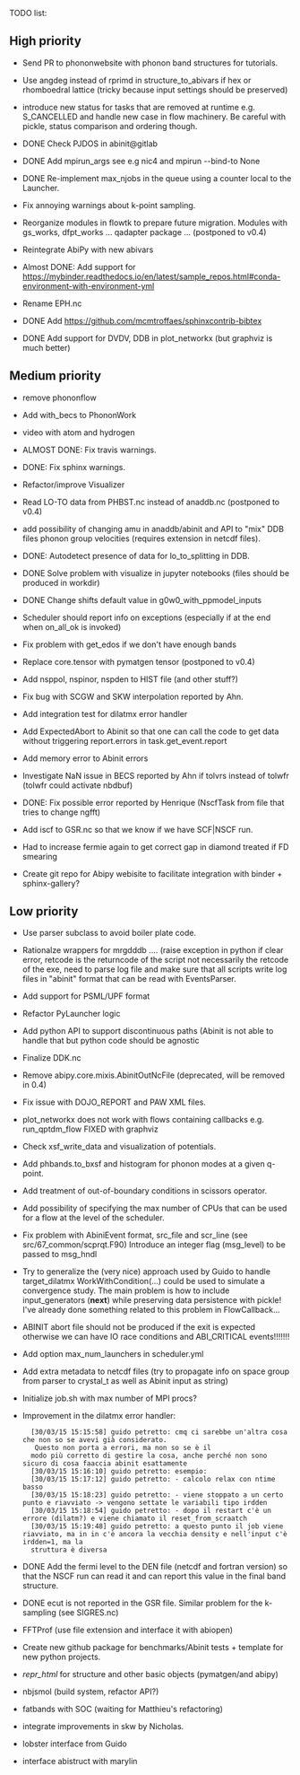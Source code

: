 TODO list:

## High priority

* Send PR to phononwebsite with phonon band structures for tutorials.

* Use angdeg instead of rprimd in structure_to_abivars if hex or rhomboedral lattice 
  (tricky because input settings should be preserved)

* introduce new status for tasks that are removed at runtime e.g. S_CANCELLED
  and handle new case in flow machinery. Be careful with pickle, status comparison and ordering though.

* DONE Check PJDOS in abinit@gitlab

* DONE Add mpirun_args see e.g nic4 and mpirun --bind-to None

* DONE Re-implement max_njobs in the queue using a counter local to the Launcher.

* Fix annoying warnings about k-point sampling.

* Reorganize modules in flowtk to prepare future migration. Modules with gs_works, dfpt_works ...
  qadapter package ... (postponed to v0.4)

* Reintegrate AbiPy with new abivars

* Almost DONE: Add support for https://mybinder.readthedocs.io/en/latest/sample_repos.html#conda-environment-with-environment-yml

* Rename EPH.nc

* DONE Add https://github.com/mcmtroffaes/sphinxcontrib-bibtex

* DONE Add support for DVDV, DDB in plot_networkx (but graphviz is much better)

## Medium priority

* remove phononflow

* Add with_becs to PhononWork

* video with atom and hydrogen

* ALMOST DONE: Fix travis warnings.

* DONE: Fix sphinx warnings.

* Refactor/improve Visualizer

* Read LO-TO data from PHBST.nc instead of anaddb.nc (postponed to v0.4)

* add possibility of changing amu in anaddb/abinit and API to "mix" DDB files
  phonon group velocities (requires extension in netcdf files).

* DONE: Autodetect presence of data for lo_to_splitting in DDB.

* DONE Solve problem with visualize in jupyter notebooks (files should be produced in workdir)

* DONE Change shifts default value in g0w0_with_ppmodel_inputs

* Scheduler should report info on exceptions (especially if at the end when on_all_ok is invoked)

* Fix problem with get_edos if we don't have enough bands 

* Replace core.tensor with pymatgen tensor (postponed to v0.4)

* Add nsppol, nspinor, nspden to HIST file (and other stuff?)

* Fix bug with SCGW and SKW interpolation reported by Ahn.

* Add integration test for dilatmx error handler

* Add ExpectedAbort to Abinit so that one can call the code to get data without triggering
  report.errors in task.get_event.report

* Add memory error to Abinit errors

* Investigate NaN issue in BECS reported by Ahn if tolvrs instead of tolwfr (tolwfr could activate nbdbuf)

* DONE: Fix possible error reported by Henrique (NscfTask from file that tries to change ngfft)

* Add iscf to GSR.nc so that we know if we have SCF|NSCF run.

* Had to increase fermie again to get correct gap in diamond treated if FD smearing

* Create git repo for Abipy webisite to facilitate integration with binder + sphinx-gallery?

## Low priority

* Use parser subclass to avoid boiler plate code.

* Rationalze wrappers for mrgdddb .... (raise exception in python if clear error, retcode 
  is the returncode of the script not necessarily the retcode of the exe, need to
  parse log file and make sure that all scripts write log files in "abinit" format
  that can be read with EventsParser.

* Add support for PSML/UPF format

* Refactor PyLauncher logic

* Add python API to support discontinuous paths (Abinit is not able to handle that
  but python code should be agnostic

* Finalize DDK.nc 

* Remove abipy.core.mixis.AbinitOutNcFile (deprecated, will be removed in 0.4)

* Fix issue with DOJO_REPORT and PAW XML files.

* plot_networkx does not work with flows containing callbacks e.g. run_qptdm_flow
  FIXED with graphviz

* Check xsf_write_data and visualization of potentials.

* Add phbands.to_bxsf and histogram for phonon modes at a given q-point.

* Add treatment of out-of-boundary conditions in scissors operator.

* Add possibility of specifying the max number of CPUs that can be used  
  for a flow at the level of the scheduler.

* Fix problem with AbiniEvent format, src_file and scr_line (see src/67_common/scprqt.F90)
  Introduce an integer flag (msg_level) to be passed to msg_hndl

* Try to generalize the (very nice) approach used by Guido to handle target_dilatmx
  WorkWithCondition(...) could be used to simulate a convergence study. The main 
  problem is how to include input_generators (__next__) while preserving data persistence
  with pickle! I've already done something related to this problem in FlowCallback...

* ABINIT abort file should not be produced if the exit is expected otherwise we 
  can have IO race conditions and ABI_CRITICAL events!!!!!!!

* Add option max_num_launchers in scheduler.yml

* Add extra metadata to netcdf files (try to propagate info on space group from parser to crystal_t
  as well as Abinit input as string)

* Initialize job.sh with max number of MPI procs?

* Improvement in the dilatmx error handler:

        [30/03/15 15:15:58] guido petretto: cmq ci sarebbe un'altra cosa che non so se avevi già considerato. 
         Questo non porta a errori, ma non so se è il
        modo più corretto di gestire la cosa, anche perché non sono sicuro di cosa faaccia abinit esattamente
        [30/03/15 15:16:10] guido petretto: esempio:
        [30/03/15 15:17:12] guido petretto: - calcolo relax con ntime basso
        [30/03/15 15:18:23] guido petretto: - viene stoppato a un certo punto e riavviato -> vengono settate le variabili tipo irdden
        [30/03/15 15:18:54] guido petretto: - dopo il restart c'è un errore (dilatm?) e viene chiamato il reset_from_scraatch
        [30/03/15 15:19:48] guido petretto: a questo punto il job viene riavviato, ma in in c'è ancora la vecchia density e nell'input c'è irdden=1, ma la
        struttura è diversa

* DONE Add the fermi level to the DEN file (netcdf and fortran version) so that the NSCF run can read 
  it and can report this value in the final band structure.

* DONE ecut is not reported in the GSR file. Similar problem for the k-sampling (see SIGRES.nc)

* FFTProf (use file extension and interface it with abiopen)

* Create new github package for benchmarks/Abinit tests + template for new python projects.

* _repr_html_ for structure and other basic objects (pymatgen/and abipy)

* nbjsmol (build system, refactor API?)

* fatbands with SOC (waiting for Matthieu's refactoring)

* integrate improvements in skw by Nicholas.

* lobster interface from Guido

* interface abistruct with marylin
